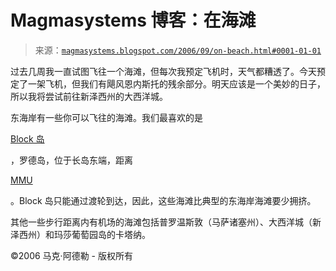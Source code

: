<!--yml

分类：未分类

日期：2024-05-18 05:18:27

-->

# Magmasystems 博客：在海滩

> 来源：[`magmasystems.blogspot.com/2006/09/on-beach.html#0001-01-01`](http://magmasystems.blogspot.com/2006/09/on-beach.html#0001-01-01)

过去几周我一直试图飞往一个海滩，但每次我预定飞机时，天气都糟透了。今天预定了一架飞机，但我们有飓风恩内斯托的残余部分。明天应该是一个美妙的日子，所以我将尝试前往新泽西州的大西洋城。

东海岸有一些你可以飞往的海滩。我们最喜欢的是

[Block 岛](http://www.airnav.com/airport/KBID)

，罗德岛，位于长岛东端，距离

[MMU](http://www.mmuair.com/)

。Block 岛只能通过渡轮到达，因此，这些海滩比典型的东海岸海滩要少拥挤。

其他一些步行距离内有机场的海滩包括普罗温斯敦（马萨诸塞州）、大西洋城（新泽西州）和玛莎葡萄园岛的卡塔纳。

©2006 马克·阿德勒 - 版权所有
